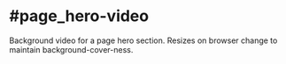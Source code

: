 # #page_hero-video

Background video for a page hero section. Resizes on browser change to maintain background-cover-ness.
